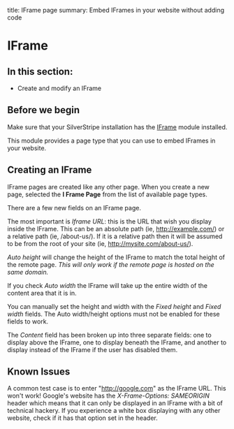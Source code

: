 title: IFrame page
summary: Embed IFrames in your website without adding code

# IFrame

## In this section:

* Create and modify an IFrame

## Before we begin
Make sure that your SilverStripe installation has the [IFrame](http://addons.silverstripe.org/add-ons/silverstripe/iframe) module installed.

This module provides a page type that you can use to embed IFrames in your website.

## Creating an IFrame

IFrame pages are created like any other page. When you create a new page, selected the **I Frame Page** from the list of available page types.

There are a few new fields on an IFrame page.

The most important is *Iframe URL*: this is the URL that wish you display inside the IFrame. This can be an absolute
path (ie, http://example.com/) or a relative path (ie, /about-us/). If it is a relative path then it will be assumed to
be from the root of your site (ie, http://mysite.com/about-us/).

*Auto height* will change the height of the IFrame to match the total height of the remote page.
_This will only work if the remote page is hosted on the same domain._

If you check *Auto width* the IFrame will take up the entire width of the content area that it is in.

You can manually set the height and width with the *Fixed height* and *Fixed width* fields.
The Auto width/height options must not be enabled for these fields to work.

The *Content* field has been broken up into three separate fields: one to display above the IFrame, one to display
beneath the IFrame, and another to display instead of the IFrame if the user has disabled them.

## Known Issues

A common test case is to enter "http://google.com" as the IFrame URL. This won't work! Google's website has the
*X-Frame-Options: SAMEORIGIN* header which means that it can only be displayed in an IFrame with a bit of technical
hackery. If you experience a white box displaying with any other website, check if it has that option set in the
header.
